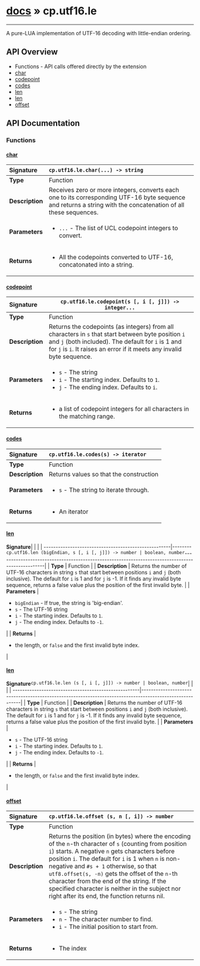 # [docs](index.md) » cp.utf16.le
---

A pure-LUA implementation of UTF-16 decoding with little-endian ordering.

## API Overview
* Functions - API calls offered directly by the extension
 * [char](#char)
 * [codepoint](#codepoint)
 * [codes](#codes)
 * [len](#len)
 * [len](#len)
 * [offset](#offset)

## API Documentation

### Functions

#### [char](#char)
| <span style="float: left;">**Signature**</span> | <span style="float: left;">`cp.utf16.le.char(...) -> string` </span>                                                          |
| -----------------------------------------------------|---------------------------------------------------------------------------------------------------------|
| **Type**                                             | Function |
| **Description**                                      | Receives zero or more integers, converts each one to its corresponding UTF-16 byte sequence and returns a string with the concatenation of all these sequences. |
| **Parameters**                                       | <ul><li><code>...</code>        - The list of UCL codepoint integers to convert.</li></ul> |
| **Returns**                                          | <ul><li>All the codepoints converted to UTF-16, concatonated into a string.</li></ul> |

#### [codepoint](#codepoint)
| <span style="float: left;">**Signature**</span> | <span style="float: left;">`cp.utf16.le.codepoint(s [, i [, j]]) -> integer...` </span>                                                          |
| -----------------------------------------------------|---------------------------------------------------------------------------------------------------------|
| **Type**                                             | Function |
| **Description**                                      | Returns the codepoints (as integers) from all characters in `s` that start between byte position `i` and `j` (both included). The default for `i` is 1 and for `j` is `i`. It raises an error if it meets any invalid byte sequence. |
| **Parameters**                                       | <ul><li><code>s</code>              - The string</li><li><code>i</code>              - The starting index. Defaults to <code>1</code>.</li><li><code>j</code>              - The ending index. Defaults to <code>i</code>.</li></ul> |
| **Returns**                                          | <ul><li>a list of codepoint integers for all characters in the matching range.</li></ul> |

#### [codes](#codes)
| <span style="float: left;">**Signature**</span> | <span style="float: left;">`cp.utf16.le.codes(s) -> iterator` </span>                                                          |
| -----------------------------------------------------|---------------------------------------------------------------------------------------------------------|
| **Type**                                             | Function |
| **Description**                                      | Returns values so that the construction |
| **Parameters**                                       | <ul><li><code>s</code>              - The string to iterate through.</li></ul> |
| **Returns**                                          | <ul><li>An iterator</li></ul> |

#### [len](#len)
| <span style="float: left;">**Signature**</span> | <span style="float: left;">`cp.utf16.len (bigEndian, s [, i [, j]]) -> number | boolean, number` </span>                                                          |
| -----------------------------------------------------|---------------------------------------------------------------------------------------------------------|
| **Type**                                             | Function |
| **Description**                                      | Returns the number of UTF-16 characters in string `s` that start between positions `i` and `j` (both inclusive). The default for `i` is 1 and for `j` is -1. If it finds any invalid byte sequence, returns a false value plus the position of the first invalid byte. |
| **Parameters**                                       | <ul><li><code>bigEndian</code>      - If true, the string is 'big-endian'.</li><li><code>s</code>              - The UTF-16 string</li><li><code>i</code>              - The starting index. Defaults to <code>1</code>.</li><li><code>j</code>              - The ending index. Defaults to <code>-1</code>.</li></ul> |
| **Returns**                                          | <ul><li>the length, or <code>false</code> and the first invalid byte index.</li></ul> |

#### [len](#len)
| <span style="float: left;">**Signature**</span> | <span style="float: left;">`cp.utf16.le.len (s [, i [, j]]) -> number | boolean, number` </span>                                                          |
| -----------------------------------------------------|---------------------------------------------------------------------------------------------------------|
| **Type**                                             | Function |
| **Description**                                      | Returns the number of UTF-16 characters in string `s` that start between positions `i` and `j` (both inclusive). The default for `i` is 1 and for `j` is -1. If it finds any invalid byte sequence, returns a false value plus the position of the first invalid byte. |
| **Parameters**                                       | <ul><li><code>s</code>              - The UTF-16 string</li><li><code>i</code>              - The starting index. Defaults to <code>1</code>.</li><li><code>j</code>              - The ending index. Defaults to <code>-1</code>.</li></ul> |
| **Returns**                                          | <ul><li>the length, or <code>false</code> and the first invalid byte index.</li></ul> |

#### [offset](#offset)
| <span style="float: left;">**Signature**</span> | <span style="float: left;">`cp.utf16.le.offset (s, n [, i]) -> number` </span>                                                          |
| -----------------------------------------------------|---------------------------------------------------------------------------------------------------------|
| **Type**                                             | Function |
| **Description**                                      | Returns the position (in bytes) where the encoding of the `n`-th character of `s` (counting from position `i`) starts. A negative `n` gets characters before position `i`. The default for `i` is 1 when `n` is non-negative and `#s + 1` otherwise, so that `utf8.offset(s, -n)` gets the offset of the `n`-th character from the end of the string. If the specified character is neither in the subject nor right after its end, the function returns nil. |
| **Parameters**                                       | <ul><li><code>s</code>              - The string</li><li><code>n</code>              - The character number to find.</li><li><code>i</code>              - The initial position to start from.</li></ul> |
| **Returns**                                          | <ul><li>The index</li></ul> |

